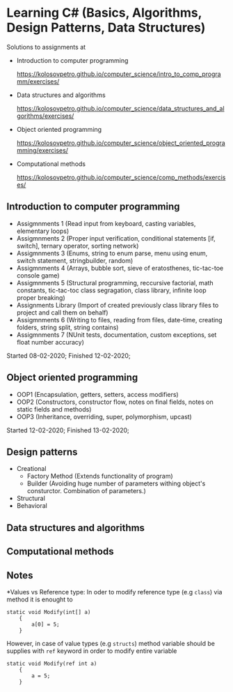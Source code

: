 Learning C# (Basics, Algorithms, Design Patterns, Data Structures)
=====================================================================

Solutions to assignments at
* Introduction to computer programming 

	https://kolosovpetro.github.io/computer_science/intro_to_comp_programm/exercises/
* Data structures and algorithms 

	https://kolosovpetro.github.io/computer_science/data_structures_and_algorithms/exercises/
* Object oriented programming 

	https://kolosovpetro.github.io/computer_science/object_oriented_programming/exercises/
* Computational methods 

	https://kolosovpetro.github.io/computer_science/comp_methods/exercises/

Introduction to computer programming
------------------------------------

* Assigmnments 1 (Read input from keyboard, casting variables, elementary loops)
* Assigmnments 2 (Proper input verification, conditional statements [if, switch], ternary operator, sorting network)
* Assigmnments 3 (Enums, string to enum parse, menu using enum, switch statement, stringbuilder, random)
* Assigmnments 4 (Arrays, bubble sort, sieve of eratosthenes, tic-tac-toe console game)
* Assigmnments 5 (Structural programming, reccursive factorial, math constants, tic-tac-toc class segragation, class library, infinite loop proper breaking)
* Assignments Library (Import of created previously class library files to project and call them on behalf)
* Assigmnments 6 (Writing to files, reading from files, date-time, creating folders, string split, string contains)
* Assigmnments 7 (NUnit tests, documentation, custom exceptions, set float number accuracy)

Started 08-02-2020; Finished 12-02-2020;

Object oriented programming
---------------------------

* OOP1 (Encapsulation, getters, setters, access modifiers)
* OOP2 (Constructors, constructor flow, notes on final fields, notes on static fields and methods)
* OOP3 (Inheritance, overriding, super, polymorphism, upcast)

Started 12-02-2020; Finished 13-02-2020;

Design patterns
---------------
* Creational
  * Factory Method (Extends functionality of program)
  * Builder (Avoiding huge number of parameters withing object's consturctor. Combination of parameters.)
* Structural
* Behavioral

Data structures and algorithms
------------------------------

Computational methods
---------------------

Notes
-----
*Values vs Reference type: In oder to modify reference type (e.g `class`) via method it is enought to

	static void Modify(int[] a)
        {
            a[0] = 5;
        }
	
However, in case of value types (e.g `structs`) method variable should be supplies with `ref` keyword in order to modify entire variable

	static void Modify(ref int a)
        {
            a = 5;
        }


